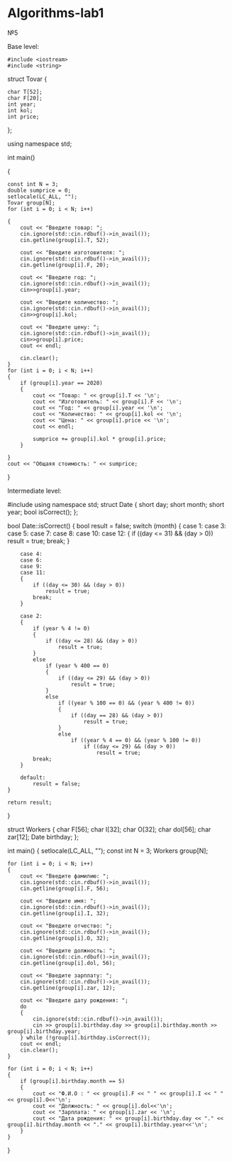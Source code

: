 # Algorithms-lab1
№5

  Base level:
  
    #include <iostream>
    #include <string>

struct Tovar
{

	char T[52];
	char F[20];
	int year;
	int kol;
	int price;
};

using namespace std;

int main()

{

	const int N = 3;
	double sumprice = 0;
	setlocale(LC_ALL, "");
	Tovar group[N];
	for (int i = 0; i < N; i++)
	
	{
		cout << "Введите товар: ";
		cin.ignore(std::cin.rdbuf()->in_avail());
		cin.getline(group[i].T, 52);

		cout << "Введите изготовителя: ";
		cin.ignore(std::cin.rdbuf()->in_avail());
		cin.getline(group[i].F, 20);

		cout << "Введите год: ";
		cin.ignore(std::cin.rdbuf()->in_avail());
		cin>>group[i].year;

		cout << "Введите количество: ";
		cin.ignore(std::cin.rdbuf()->in_avail());
		cin>>group[i].kol;

		cout << "Введите цену: ";
		cin.ignore(std::cin.rdbuf()->in_avail());
		cin>>group[i].price;
		cout << endl;

		cin.clear();
	}
	for (int i = 0; i < N; i++)
	{
		if (group[i].year == 2020)
		{
			cout << "Товар: " << group[i].T << '\n';
			cout << "Изготовитель: " << group[i].F << '\n';
			cout << "Год: " << group[i].year << '\n';
			cout << "Количество: " << group[i].kol << '\n';
			cout << "Цена: " << group[i].price << '\n';
			cout << endl;

			sumprice += group[i].kol * group[i].price;
		}
		
	}
	cout << "Общаяя стоимость: " << sumprice;
}

Intermediate level:

  #include <iostream>
using namespace std;
struct Date {
	short day;
	short month;
	short year;
	bool isCorrect();
};

bool Date::isCorrect()
{
	bool result = false;
	switch (month)
	{
		case 1:
		case 3:
		case 5:
		case 7:
		case 8:
		case 10:
		case 12:
		{
			if ((day <= 31) && (day > 0))
				result = true;
			break;
		}

		case 4:
		case 6:
		case 9:
		case 11:
		{
			if ((day <= 30) && (day > 0))
				result = true;
			break;
		}

		case 2:
		{
			if (year % 4 != 0)
			{
				if ((day <= 28) && (day > 0))
					result = true;
			}
			else
				if (year % 400 == 0)
				{
					if ((day <= 29) && (day > 0))
						result = true;
				}
				else
					if ((year % 100 == 0) && (year % 400 != 0))
					{
						if ((day == 28) && (day > 0))
							result = true;
					}
					else
						if ((year % 4 == 0) && (year % 100 != 0))
							if ((day <= 29) && (day > 0))
								result = true;
			break;
		}

		default:
			result = false;
	}

	return result;
}

struct Workers
{
	char F[56];
	char I[32];
	char O[32];
	char dol[56];
	char zar[12];
	Date birthday;
};

int main()
{
	setlocale(LC_ALL, "");
	const int N = 3;
	Workers group[N];

	for (int i = 0; i < N; i++)
	{
		cout << "Введите фамилию: ";
		cin.ignore(std::cin.rdbuf()->in_avail());
		cin.getline(group[i].F, 56);

		cout << "Введите имя: ";
		cin.ignore(std::cin.rdbuf()->in_avail());
		cin.getline(group[i].I, 32);

		cout << "Введите отчество: ";
		cin.ignore(std::cin.rdbuf()->in_avail());
		cin.getline(group[i].O, 32);

		cout << "Введите должность: ";
		cin.ignore(std::cin.rdbuf()->in_avail());
		cin.getline(group[i].dol, 56);

		cout << "Введите зарплату: ";
		cin.ignore(std::cin.rdbuf()->in_avail());
		cin.getline(group[i].zar, 12);

		cout << "Введите дату рождения: ";
		do 
		{
			cin.ignore(std::cin.rdbuf()->in_avail());
			cin >> group[i].birthday.day >> group[i].birthday.month >> group[i].birthday.year;
		} while (!group[i].birthday.isCorrect());
		cout << endl;
		cin.clear();
	}

	for (int i = 0; i < N; i++)
	{
		if (group[i].birthday.month == 5)
		{
			cout << "Ф.И.О : " << group[i].F << " " << group[i].I << " " << group[i].O<<'\n';
			cout << "Должность: " << group[i].dol<<'\n';
			cout << "Зарплата: " << group[i].zar << '\n';
			cout << "Дата рождения: " << group[i].birthday.day << "." << group[i].birthday.month << "." << group[i].birthday.year<<'\n';
		}
	}
}


